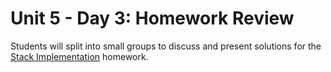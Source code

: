 # Unit 5 - Day 3: Homework Review

Students will split into small groups to discuss and present solutions for the [Stack Implementation]() homework.
 